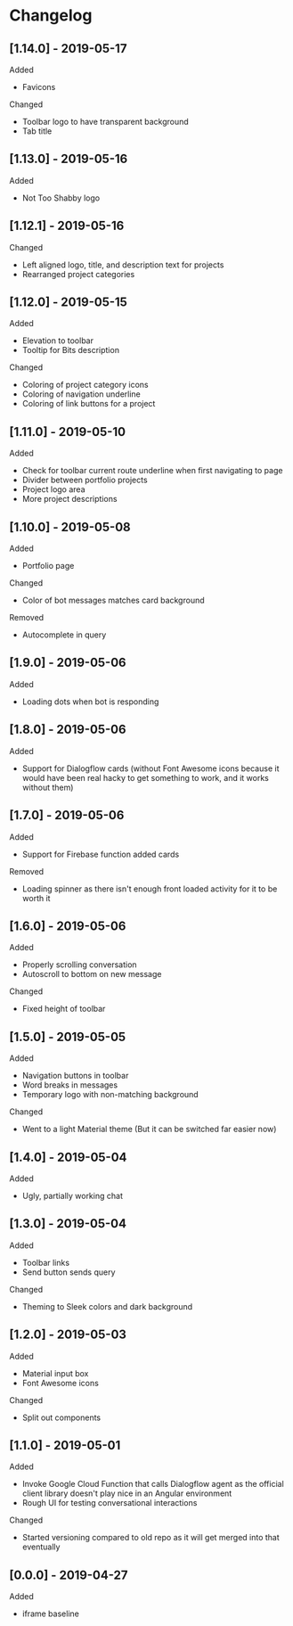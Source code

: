 # Changelog

## [1.14.0] - 2019-05-17

Added

- Favicons

Changed

- Toolbar logo to have transparent background
- Tab title

## [1.13.0] - 2019-05-16

Added

- Not Too Shabby logo

## [1.12.1] - 2019-05-16

Changed

- Left aligned logo, title, and description text for projects
- Rearranged project categories

## [1.12.0] - 2019-05-15

Added

- Elevation to toolbar
- Tooltip for Bits description

Changed

- Coloring of project category icons
- Coloring of navigation underline
- Coloring of link buttons for a project

## [1.11.0] - 2019-05-10

Added

- Check for toolbar current route underline when first navigating to page
- Divider between portfolio projects
- Project logo area
- More project descriptions

## [1.10.0] - 2019-05-08

Added

- Portfolio page

Changed

- Color of bot messages matches card background

Removed

- Autocomplete in query

## [1.9.0] - 2019-05-06

Added

- Loading dots when bot is responding

## [1.8.0] - 2019-05-06

Added

- Support for Dialogflow cards (without Font Awesome icons because it would have been real hacky to get something to work, and it works without them)

## [1.7.0] - 2019-05-06

Added

- Support for Firebase function added cards

Removed

- Loading spinner as there isn't enough front loaded activity for it to be worth it

## [1.6.0] - 2019-05-06

Added

- Properly scrolling conversation
- Autoscroll to bottom on new message

Changed

- Fixed height of toolbar

## [1.5.0] - 2019-05-05

Added

- Navigation buttons in toolbar
- Word breaks in messages
- Temporary logo with non-matching background

Changed

- Went to a light Material theme (But it can be switched far easier now)

## [1.4.0] - 2019-05-04

Added

- Ugly, partially working chat

## [1.3.0] - 2019-05-04

Added

- Toolbar links
- Send button sends query

Changed

- Theming to Sleek colors and dark background

## [1.2.0] - 2019-05-03

Added

- Material input box
- Font Awesome icons

Changed

- Split out components

## [1.1.0] - 2019-05-01

Added

- Invoke Google Cloud Function that calls Dialogflow agent as the official client library doesn't play nice in an Angular environment
- Rough UI for testing conversational interactions

Changed

- Started versioning compared to old repo as it will get merged into that eventually

## [0.0.0] - 2019-04-27

Added

- iframe baseline
